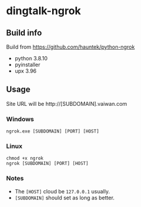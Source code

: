 # dingtalk-ngrok

## Build info

Build from https://github.com/hauntek/python-ngrok

- python 3.8.10
- pyinstaller
- upx 3.96

## Usage

Site URL will be http://[SUBDOMAIN].vaiwan.com

### Windows

```
ngrok.exe [SUBDOMAIN] [PORT] [HOST]
```

### Linux

```
chmod +x ngrok
ngrok [SUBDOMAIN] [PORT] [HOST]
```

### Notes

- The `[HOST]` cloud be `127.0.0.1` usually.
- `[SUBDOMAIN]` should set as long as better.
